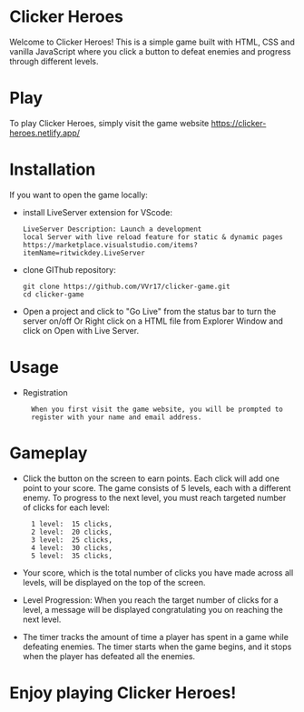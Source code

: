# Clicker Heroes

Welcome to Clicker Heroes! This is a simple game built with HTML, CSS and
vanilla JavaScript where you click a button to defeat enemies and progress
through different levels.

# Play

To play Clicker Heroes, simply visit the game website
https://clicker-heroes.netlify.app/

# Installation

If you want to open the game locally:

- install LiveServer extension for VScode:

      LiveServer Description: Launch a development
      local Server with live reload feature for static & dynamic pages
      https://marketplace.visualstudio.com/items?itemName=ritwickdey.LiveServer

- clone GIThub repository:

      git clone https://github.com/VVr17/clicker-game.git
      cd clicker-game

- Open a project and click to "Go Live" from the status bar to turn the server
  on/off Or Right click on a HTML file from Explorer Window and click on Open
  with Live Server.

# Usage

- Registration

        When you first visit the game website, you will be prompted to
        register with your name and email address.

# Gameplay

- Click the button on the screen to earn points. Each click will add one point
  to your score. The game consists of 5 levels, each with a different enemy. To
  progress to the next level, you must reach targeted number of clicks for each
  level:

        1 level:  15 clicks,
        2 level:  20 clicks,
        3 level:  25 clicks,
        4 level:  30 clicks,
        5 level:  35 clicks,

- Your score, which is the total number of clicks you have made across all
  levels, will be displayed on the top of the screen.

- Level Progression: When you reach the target number of clicks for a level, a
  message will be displayed congratulating you on reaching the next level.

- The timer tracks the amount of time a player has spent in a game while
  defeating enemies. The timer starts when the game begins, and it stops when
  the player has defeated all the enemies.

# Enjoy playing Clicker Heroes!
